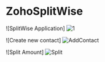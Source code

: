 # ZohoSplitWise


![SplitWise Application]
![1](https://user-images.githubusercontent.com/47890506/131120643-4d2e78b3-8232-405b-a652-fd0c11e192c8.PNG)


![Create new contact]
![AddContact](https://user-images.githubusercontent.com/47890506/131120673-a04052b1-8777-41d1-a102-558f80af38ef.PNG)

![Split Amount]
![Split](https://user-images.githubusercontent.com/47890506/131121724-8ddcbc25-5399-4e33-8606-df07e1d20bc1.PNG)






